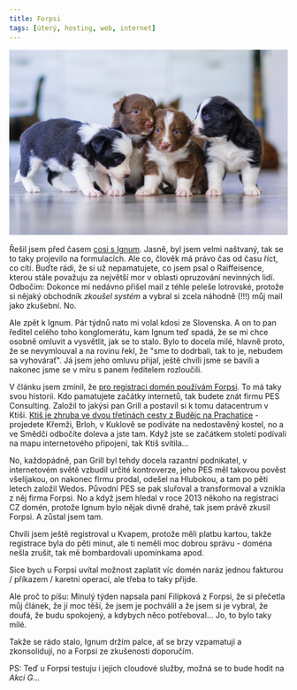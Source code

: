 ```yaml
---
title: Forpsi
tags: [úterý, hosting, web, internet]
---
```


![cover](/img/forpsi.jpg)

Řešil jsem před časem [cosi s Ignum](https://adent.medium.com/co-se-stalo-s-ignum-121964447111). Jasně, byl jsem velmi naštvaný, tak se to taky projevilo na formulacích. Ale co, člověk má právo čas od času říct, co cítí. Buďte rádi, že si už nepamatujete, co jsem psal o Raiffeisence, kterou stále považuju za největší mor v oblasti opruzování nevinných lidí. Odbočím: Dokonce mi nedávno přišel mail z téhle peleše lotrovské, protože si nějaký obchodník _zkoušel systém_ a vybral si zcela náhodně (!!!) můj mail jako zkušební. No.

Ale zpět k Ignum. Pár týdnů nato mi volal kdosi ze Slovenska. A on to pan ředitel celého toho konglomerátu, kam Ignum teď spadá, že se mi chce osobně omluvit a vysvětlit, jak se to stalo. Bylo to docela milé, hlavně proto, že se nevymlouval a na rovinu řekl, že "sme to dodrbali, tak to je, nebudem sa vyhovárať". Já jsem jeho omluvu přijal, ještě chvíli jsme se bavili a nakonec jsme se v míru s panem ředitelem rozloučili.

V článku jsem zmínil, že [pro registraci domén používám Forpsi](https://www.forpsi.com/domain/). To má taky svou historii. Kdo pamatujete začátky internetů, tak budete znát firmu PES Consulting. Založil to jakýsi pan Grill a postavil si k tomu datacentrum v Ktiši. [Ktiš je zhruba ve dvou třetinách cesty z Budějc na Prachatice](https://mapy.cz/zakladni?x=14.1410915&y=48.9321911&z=13) - projedete Křemži, Brloh, v Kuklově se podíváte na nedostavěný kostel, no a ve Smědči odbočíte doleva a jste tam. Když jste se začátkem století podívali na mapu internetového připojení, tak Ktiš svítila...

No, každopádně, pan Grill byl tehdy docela razantní podnikatel, v internetovém světě vzbudil určité kontroverze, jeho PES měl takovou pověst všelijakou, on nakonec firmu prodal, odešel na Hlubokou, a tam po pěti letech založil Wedos. Původní PES se pak sluřoval a transformoval a vznikla z něj firma Forpsi. No a když jsem hledal v roce 2013 někoho na registraci CZ domén, protože Ignum bylo nějak divně drahé, tak jsem právě zkusil Forpsi. A zůstal jsem tam.

Chvíli jsem ještě registroval u Kvapem, protože měli platbu kartou, takže registrace byla do pěti minut, ale ti neměli moc dobrou správu - doména nešla zrušit, tak mě bombardovali upomínkama apod.

Sice bych u Forpsi uvítal možnost zaplatit víc domén naráz jednou fakturou / příkazem / karetní operací, ale třeba to taky přijde.

Ale proč to píšu: Minulý týden napsala paní Filípková z Forpsi, že si přečetla můj článek, že jí moc těší, že jsem je pochválil a že jsem si je vybral, že doufá, že budu spokojený, a kdybych něco potřeboval... Jo, to bylo taky milé.

Takže se rádo stalo, Ignum držím palce, ať se brzy vzpamatují a zkonsolidují, no a Forpsi ze zkušenosti doporučím. 

PS: Teď u Forpsi testuju i jejich cloudové služby, možná se to bude hodit na _Akci G_...